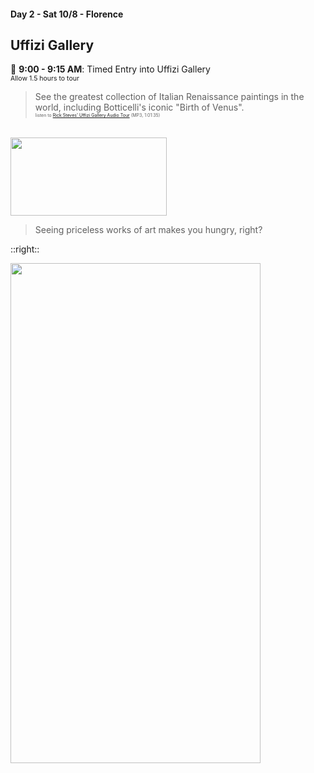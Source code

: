 #### Day 2 - Sat 10/8 - Florence
## **Uffizi Gallery**

🏰 **9:00 - 9:15 AM**: Timed Entry into Uffizi Gallery<br>
<span style="font-size:75%">Allow 1.5 hours to tour</span>

> See the greatest collection of Italian Renaissance paintings in the world, including Botticelli's iconic "Birth of Venus".<br>
<span style="font-size:50%">listen to [Rick Steves' Uffizi Gallery Audio Tour](https://podcasts.ricksteves.com/walkingtours/UffiziGallery.mp3) (MP3, 1:01:35)</span>

<br>

<img src="/birth-of-venus.jpg" height="125" width="250" style="margin:auto"/>

<br>

> Seeing priceless works of art makes you hungry, right?

::right::

<img src="/uffizi-gallery-floor-plan.png" height="800" width="400" style="margin:auto"/>
